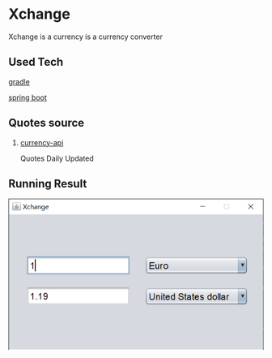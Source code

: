 # Xchange

Xchange is a currency is a currency converter

## Used Tech

[gradle](https://gradle.org/)

[spring boot](https://spring.io/)

## Quotes source

1. [currency-api](https://github.com/fawazahmed0/currency-api)

    Quotes Daily Updated

## Running Result

![snap](assets/images/snap.png)
